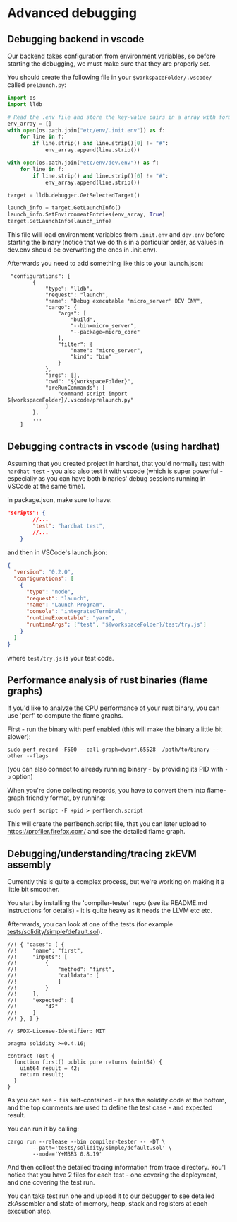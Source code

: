# Advanced debugging

## Debugging backend in vscode

Our backend takes configuration from environment variables, so before starting the debugging, we must make sure that
they are properly set.

You should create the following file in your `$workspaceFolder/.vscode/` called `prelaunch.py`:

```python
import os
import lldb

# Read the .env file and store the key-value pairs in a array with format ["key=value"]
env_array = []
with open(os.path.join("etc/env/.init.env")) as f:
    for line in f:
        if line.strip() and line.strip()[0] != "#":
            env_array.append(line.strip())

with open(os.path.join("etc/env/dev.env")) as f:
    for line in f:
        if line.strip() and line.strip()[0] != "#":
            env_array.append(line.strip())

target = lldb.debugger.GetSelectedTarget()

launch_info = target.GetLaunchInfo()
launch_info.SetEnvironmentEntries(env_array, True)
target.SetLaunchInfo(launch_info)
```

This file will load environment variables from `.init.env` and `dev.env` before starting the binary (notice that we do
this in a particular order, as values in dev.env should be overwriting the ones in .init.env).

Afterwards you need to add something like this to your launch.json:

```
 "configurations": [
        {
            "type": "lldb",
            "request": "launch",
            "name": "Debug executable 'micro_server' DEV ENV",
            "cargo": {
                "args": [
                    "build",
                    "--bin=micro_server",
                    "--package=micro_core"
                ],
                "filter": {
                    "name": "micro_server",
                    "kind": "bin"
                }
            },
            "args": [],
            "cwd": "${workspaceFolder}",
            "preRunCommands": [
                "command script import ${workspaceFolder}/.vscode/prelaunch.py"
            ]
        },
        ...
    ]
```

## Debugging contracts in vscode (using hardhat)

Assuming that you created project in hardhat, that you'd normally test with `hardhat test` - you also also test it with
vscode (which is super powerful - especially as you can have both binaries' debug sessions running in VSCode at the same
time).

in package.json, make sure to have:

```json
"scripts": {
        //...
        "test": "hardhat test",
        //...
    }
```

and then in VSCode's launch.json:

```json
{
  "version": "0.2.0",
  "configurations": [
    {
      "type": "node",
      "request": "launch",
      "name": "Launch Program",
      "console": "integratedTerminal",
      "runtimeExecutable": "yarn",
      "runtimeArgs": ["test", "${workspaceFolder}/test/try.js"]
    }
  ]
}
```

where `test/try.js` is your test code.

## Performance analysis of rust binaries (flame graphs)

If you'd like to analyze the CPU performance of your rust binary, you can use 'perf' to compute the flame graphs.

First - run the binary with perf enabled (this will make the binary a little bit slower):

```
sudo perf record -F500 --call-graph=dwarf,65528  /path/to/binary --other --flags
```

(you can also connect to already running binary - by providing its PID with `-p` option)

When you're done collecting records, you have to convert them into flame-graph friendly format, by running:

```
sudo perf script -F +pid > perfbench.script
```

This will create the perfbench.script file, that you can later upload to <https://profiler.firefox.com/> and see the
detailed flame graph.

## Debugging/understanding/tracing zkEVM assembly

Currently this is quite a complex process, but we're working on making it a little bit smoother.

You start by installing the 'compiler-tester' repo (see its README.md instructions for details) - it is quite heavy as
it needs the LLVM etc etc.

Afterwards, you can look at one of the tests (for example
[tests/solidity/simple/default.sol](https://github.com/ZKAmoeba-Micro/micro-compiler-tests/blob/main/solidity/simple/default.sol)).

```solidity
//! { "cases": [ {
//!     "name": "first",
//!     "inputs": [
//!         {
//!             "method": "first",
//!             "calldata": [
//!             ]
//!         }
//!     ],
//!     "expected": [
//!         "42"
//!     ]
//! }, ] }

// SPDX-License-Identifier: MIT

pragma solidity >=0.4.16;

contract Test {
  function first() public pure returns (uint64) {
    uint64 result = 42;
    return result;
  }
}

```

As you can see - it is self-contained - it has the solidity code at the bottom, and the top comments are used to define
the test case - and expected result.

You can run it by calling:

```shell
cargo run --release --bin compiler-tester -- -DT \
        --path='tests/solidity/simple/default.sol' \
        --mode='Y+M3B3 0.8.19'
```

And then collect the detailed tracing information from trace directory. You'll notice that you have 2 files for each
test - one covering the deployment, and one covering the test run.

You can take test run one and upload it to [our debugger](https://explorer.micro.io/tools/debugger) to see detailed
zkAssembler and state of memory, heap, stack and registers at each execution step.
